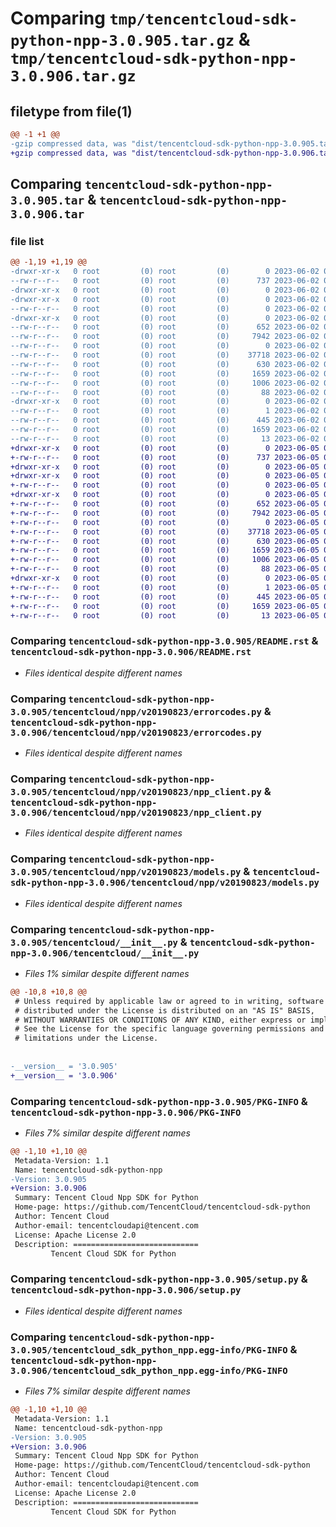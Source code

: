 # Comparing `tmp/tencentcloud-sdk-python-npp-3.0.905.tar.gz` & `tmp/tencentcloud-sdk-python-npp-3.0.906.tar.gz`

## filetype from file(1)

```diff
@@ -1 +1 @@
-gzip compressed data, was "dist/tencentcloud-sdk-python-npp-3.0.905.tar", last modified: Fri Jun  2 00:35:24 2023, max compression
+gzip compressed data, was "dist/tencentcloud-sdk-python-npp-3.0.906.tar", last modified: Mon Jun  5 00:39:17 2023, max compression
```

## Comparing `tencentcloud-sdk-python-npp-3.0.905.tar` & `tencentcloud-sdk-python-npp-3.0.906.tar`

### file list

```diff
@@ -1,19 +1,19 @@
-drwxr-xr-x   0 root         (0) root         (0)        0 2023-06-02 00:35:24.000000 tencentcloud-sdk-python-npp-3.0.905/
--rw-r--r--   0 root         (0) root         (0)      737 2023-06-02 00:35:24.000000 tencentcloud-sdk-python-npp-3.0.905/README.rst
-drwxr-xr-x   0 root         (0) root         (0)        0 2023-06-02 00:35:24.000000 tencentcloud-sdk-python-npp-3.0.905/tencentcloud/
-drwxr-xr-x   0 root         (0) root         (0)        0 2023-06-02 00:35:24.000000 tencentcloud-sdk-python-npp-3.0.905/tencentcloud/npp/
--rw-r--r--   0 root         (0) root         (0)        0 2023-06-02 00:35:24.000000 tencentcloud-sdk-python-npp-3.0.905/tencentcloud/npp/__init__.py
-drwxr-xr-x   0 root         (0) root         (0)        0 2023-06-02 00:35:24.000000 tencentcloud-sdk-python-npp-3.0.905/tencentcloud/npp/v20190823/
--rw-r--r--   0 root         (0) root         (0)      652 2023-06-02 00:35:24.000000 tencentcloud-sdk-python-npp-3.0.905/tencentcloud/npp/v20190823/errorcodes.py
--rw-r--r--   0 root         (0) root         (0)     7942 2023-06-02 00:35:24.000000 tencentcloud-sdk-python-npp-3.0.905/tencentcloud/npp/v20190823/npp_client.py
--rw-r--r--   0 root         (0) root         (0)        0 2023-06-02 00:35:24.000000 tencentcloud-sdk-python-npp-3.0.905/tencentcloud/npp/v20190823/__init__.py
--rw-r--r--   0 root         (0) root         (0)    37718 2023-06-02 00:35:24.000000 tencentcloud-sdk-python-npp-3.0.905/tencentcloud/npp/v20190823/models.py
--rw-r--r--   0 root         (0) root         (0)      630 2023-06-02 00:35:24.000000 tencentcloud-sdk-python-npp-3.0.905/tencentcloud/__init__.py
--rw-r--r--   0 root         (0) root         (0)     1659 2023-06-02 00:35:24.000000 tencentcloud-sdk-python-npp-3.0.905/PKG-INFO
--rw-r--r--   0 root         (0) root         (0)     1006 2023-06-02 00:35:24.000000 tencentcloud-sdk-python-npp-3.0.905/setup.py
--rw-r--r--   0 root         (0) root         (0)       88 2023-06-02 00:35:24.000000 tencentcloud-sdk-python-npp-3.0.905/setup.cfg
-drwxr-xr-x   0 root         (0) root         (0)        0 2023-06-02 00:35:24.000000 tencentcloud-sdk-python-npp-3.0.905/tencentcloud_sdk_python_npp.egg-info/
--rw-r--r--   0 root         (0) root         (0)        1 2023-06-02 00:35:24.000000 tencentcloud-sdk-python-npp-3.0.905/tencentcloud_sdk_python_npp.egg-info/dependency_links.txt
--rw-r--r--   0 root         (0) root         (0)      445 2023-06-02 00:35:24.000000 tencentcloud-sdk-python-npp-3.0.905/tencentcloud_sdk_python_npp.egg-info/SOURCES.txt
--rw-r--r--   0 root         (0) root         (0)     1659 2023-06-02 00:35:24.000000 tencentcloud-sdk-python-npp-3.0.905/tencentcloud_sdk_python_npp.egg-info/PKG-INFO
--rw-r--r--   0 root         (0) root         (0)       13 2023-06-02 00:35:24.000000 tencentcloud-sdk-python-npp-3.0.905/tencentcloud_sdk_python_npp.egg-info/top_level.txt
+drwxr-xr-x   0 root         (0) root         (0)        0 2023-06-05 00:39:17.000000 tencentcloud-sdk-python-npp-3.0.906/
+-rw-r--r--   0 root         (0) root         (0)      737 2023-06-05 00:39:17.000000 tencentcloud-sdk-python-npp-3.0.906/README.rst
+drwxr-xr-x   0 root         (0) root         (0)        0 2023-06-05 00:39:17.000000 tencentcloud-sdk-python-npp-3.0.906/tencentcloud/
+drwxr-xr-x   0 root         (0) root         (0)        0 2023-06-05 00:39:17.000000 tencentcloud-sdk-python-npp-3.0.906/tencentcloud/npp/
+-rw-r--r--   0 root         (0) root         (0)        0 2023-06-05 00:39:17.000000 tencentcloud-sdk-python-npp-3.0.906/tencentcloud/npp/__init__.py
+drwxr-xr-x   0 root         (0) root         (0)        0 2023-06-05 00:39:17.000000 tencentcloud-sdk-python-npp-3.0.906/tencentcloud/npp/v20190823/
+-rw-r--r--   0 root         (0) root         (0)      652 2023-06-05 00:39:17.000000 tencentcloud-sdk-python-npp-3.0.906/tencentcloud/npp/v20190823/errorcodes.py
+-rw-r--r--   0 root         (0) root         (0)     7942 2023-06-05 00:39:17.000000 tencentcloud-sdk-python-npp-3.0.906/tencentcloud/npp/v20190823/npp_client.py
+-rw-r--r--   0 root         (0) root         (0)        0 2023-06-05 00:39:17.000000 tencentcloud-sdk-python-npp-3.0.906/tencentcloud/npp/v20190823/__init__.py
+-rw-r--r--   0 root         (0) root         (0)    37718 2023-06-05 00:39:17.000000 tencentcloud-sdk-python-npp-3.0.906/tencentcloud/npp/v20190823/models.py
+-rw-r--r--   0 root         (0) root         (0)      630 2023-06-05 00:39:17.000000 tencentcloud-sdk-python-npp-3.0.906/tencentcloud/__init__.py
+-rw-r--r--   0 root         (0) root         (0)     1659 2023-06-05 00:39:17.000000 tencentcloud-sdk-python-npp-3.0.906/PKG-INFO
+-rw-r--r--   0 root         (0) root         (0)     1006 2023-06-05 00:39:17.000000 tencentcloud-sdk-python-npp-3.0.906/setup.py
+-rw-r--r--   0 root         (0) root         (0)       88 2023-06-05 00:39:17.000000 tencentcloud-sdk-python-npp-3.0.906/setup.cfg
+drwxr-xr-x   0 root         (0) root         (0)        0 2023-06-05 00:39:17.000000 tencentcloud-sdk-python-npp-3.0.906/tencentcloud_sdk_python_npp.egg-info/
+-rw-r--r--   0 root         (0) root         (0)        1 2023-06-05 00:39:17.000000 tencentcloud-sdk-python-npp-3.0.906/tencentcloud_sdk_python_npp.egg-info/dependency_links.txt
+-rw-r--r--   0 root         (0) root         (0)      445 2023-06-05 00:39:17.000000 tencentcloud-sdk-python-npp-3.0.906/tencentcloud_sdk_python_npp.egg-info/SOURCES.txt
+-rw-r--r--   0 root         (0) root         (0)     1659 2023-06-05 00:39:17.000000 tencentcloud-sdk-python-npp-3.0.906/tencentcloud_sdk_python_npp.egg-info/PKG-INFO
+-rw-r--r--   0 root         (0) root         (0)       13 2023-06-05 00:39:17.000000 tencentcloud-sdk-python-npp-3.0.906/tencentcloud_sdk_python_npp.egg-info/top_level.txt
```

### Comparing `tencentcloud-sdk-python-npp-3.0.905/README.rst` & `tencentcloud-sdk-python-npp-3.0.906/README.rst`

 * *Files identical despite different names*

### Comparing `tencentcloud-sdk-python-npp-3.0.905/tencentcloud/npp/v20190823/errorcodes.py` & `tencentcloud-sdk-python-npp-3.0.906/tencentcloud/npp/v20190823/errorcodes.py`

 * *Files identical despite different names*

### Comparing `tencentcloud-sdk-python-npp-3.0.905/tencentcloud/npp/v20190823/npp_client.py` & `tencentcloud-sdk-python-npp-3.0.906/tencentcloud/npp/v20190823/npp_client.py`

 * *Files identical despite different names*

### Comparing `tencentcloud-sdk-python-npp-3.0.905/tencentcloud/npp/v20190823/models.py` & `tencentcloud-sdk-python-npp-3.0.906/tencentcloud/npp/v20190823/models.py`

 * *Files identical despite different names*

### Comparing `tencentcloud-sdk-python-npp-3.0.905/tencentcloud/__init__.py` & `tencentcloud-sdk-python-npp-3.0.906/tencentcloud/__init__.py`

 * *Files 1% similar despite different names*

```diff
@@ -10,8 +10,8 @@
 # Unless required by applicable law or agreed to in writing, software
 # distributed under the License is distributed on an "AS IS" BASIS,
 # WITHOUT WARRANTIES OR CONDITIONS OF ANY KIND, either express or implied.
 # See the License for the specific language governing permissions and
 # limitations under the License.
 
 
-__version__ = '3.0.905'
+__version__ = '3.0.906'
```

### Comparing `tencentcloud-sdk-python-npp-3.0.905/PKG-INFO` & `tencentcloud-sdk-python-npp-3.0.906/PKG-INFO`

 * *Files 7% similar despite different names*

```diff
@@ -1,10 +1,10 @@
 Metadata-Version: 1.1
 Name: tencentcloud-sdk-python-npp
-Version: 3.0.905
+Version: 3.0.906
 Summary: Tencent Cloud Npp SDK for Python
 Home-page: https://github.com/TencentCloud/tencentcloud-sdk-python
 Author: Tencent Cloud
 Author-email: tencentcloudapi@tencent.com
 License: Apache License 2.0
 Description: ============================
         Tencent Cloud SDK for Python
```

### Comparing `tencentcloud-sdk-python-npp-3.0.905/setup.py` & `tencentcloud-sdk-python-npp-3.0.906/setup.py`

 * *Files identical despite different names*

### Comparing `tencentcloud-sdk-python-npp-3.0.905/tencentcloud_sdk_python_npp.egg-info/PKG-INFO` & `tencentcloud-sdk-python-npp-3.0.906/tencentcloud_sdk_python_npp.egg-info/PKG-INFO`

 * *Files 7% similar despite different names*

```diff
@@ -1,10 +1,10 @@
 Metadata-Version: 1.1
 Name: tencentcloud-sdk-python-npp
-Version: 3.0.905
+Version: 3.0.906
 Summary: Tencent Cloud Npp SDK for Python
 Home-page: https://github.com/TencentCloud/tencentcloud-sdk-python
 Author: Tencent Cloud
 Author-email: tencentcloudapi@tencent.com
 License: Apache License 2.0
 Description: ============================
         Tencent Cloud SDK for Python
```

